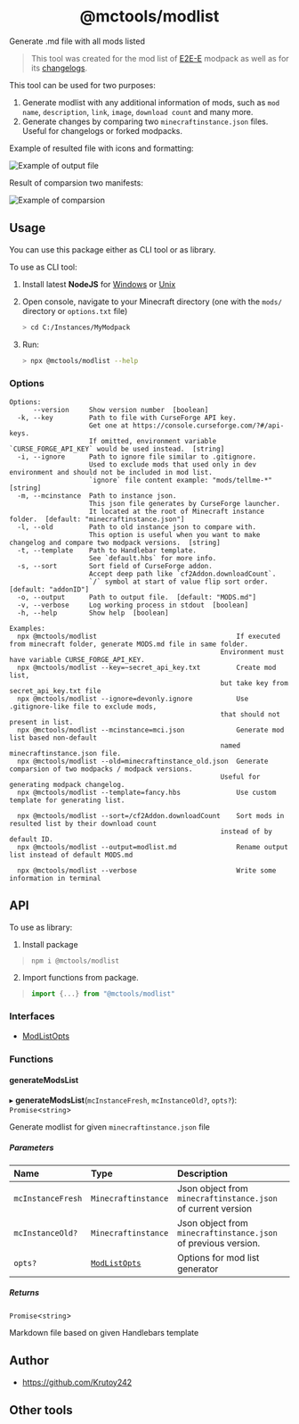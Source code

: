 <h1 align="center">@mctools/modlist</h1>

Generate .md file with all mods listed

<!-- extended_desc -->
> This tool was created for the mod list of [E2E-E](https://github.com/Krutoy242/Enigmatica2Expert-Extended/blob/cd12cfc750393b2ac4f9fa6ef2a4d103c412cb1b/MODS.md) modpack as well as for its [changelogs](https://github.com/Krutoy242/Enigmatica2Expert-Extended/blob/489f7f9c2dc41efc8c8a7cf565e0de655f61ea20/changelogs/LATEST.md).

This tool can be used for two purposes:

1. Generate modlist with any additional information of mods, such as `mod name`, `description`, `link`, `image`, `download count` and many more.
2. Generate changes by comparing two `minecraftinstance.json` files. Useful for changelogs or forked modpacks.

Example of resulted file with icons and formatting:

![Example of output file](https://i.imgur.com/ZHMKUiU.png)

Result of comparsion two manifests:

![Example of comparsion](https://i.imgur.com/b7s0AfD.png)
<!-- /extended_desc -->

## Usage

You can use this package either as CLI tool or as library.

To use as CLI tool:

1. Install latest **NodeJS** for [Windows](https://nodejs.org/en/download/current/) or [Unix](https://nodejs.org/en/download/package-manager/)

2. Open console, navigate to your Minecraft directory (one with the `mods/` directory or `options.txt` file)
   ```sh
   > cd C:/Instances/MyModpack
   ```

3. Run:
    ```sh
    > npx @mctools/modlist --help
    ```

### Options

```shell
Options:
      --version     Show version number  [boolean]
  -k, --key         Path to file with CurseForge API key.
                    Get one at https://console.curseforge.com/?#/api-keys.
                    If omitted, environment variable `CURSE_FORGE_API_KEY` would be used instead.  [string]
  -i, --ignore      Path to ignore file similar to .gitignore.
                    Used to exclude mods that used only in dev environment and should not be included in mod list.
                    `ignore` file content example: "mods/tellme-*"  [string]
  -m, --mcinstance  Path to instance json.
                    This json file generates by CurseForge launcher.
                    It located at the root of Minecraft instance folder.  [default: "minecraftinstance.json"]
  -l, --old         Path to old instance json to compare with.
                    This option is useful when you want to make changelog and compare two modpack versions.  [string]
  -t, --template    Path to Handlebar template.
                    See `default.hbs` for more info.
  -s, --sort        Sort field of CurseForge addon.
                    Accept deep path like `cf2Addon.downloadCount`.
                    `/` symbol at start of value flip sort order.  [default: "addonID"]
  -o, --output      Path to output file.  [default: "MODS.md"]
  -v, --verbose     Log working process in stdout  [boolean]
  -h, --help        Show help  [boolean]

Examples:
  npx @mctools/modlist                                   If executed from minecraft folder, generate MODS.md file in same folder.
                                                     Environment must have variable CURSE_FORGE_API_KEY.
  npx @mctools/modlist --key=~secret_api_key.txt         Create mod list,
                                                     but take key from secret_api_key.txt file
  npx @mctools/modlist --ignore=devonly.ignore           Use .gitignore-like file to exclude mods,
                                                     that should not present in list.
  npx @mctools/modlist --mcinstance=mci.json             Generate mod list based non-default
                                                     named minecraftinstance.json file.
  npx @mctools/modlist --old=minecraftinstance_old.json  Generate comparsion of two modpacks / modpack versions.
                                                     Useful for generating modpack changelog.
  npx @mctools/modlist --template=fancy.hbs              Use custom template for generating list.

  npx @mctools/modlist --sort=/cf2Addon.downloadCount    Sort mods in resulted list by their download count
                                                     instead of by default ID.
  npx @mctools/modlist --output=modlist.md               Rename output list instead of default MODS.md

  npx @mctools/modlist --verbose                         Write some information in terminal
```

## API
To use as library:

1. Install package
  > ```shell
  > npm i @mctools/modlist
  > ```

2. Import functions from package.
  > ```ts
  > import {...} from "@mctools/modlist"
  > ```


### Interfaces

- [ModListOpts](interfaces/ModListOpts.md)

### Functions

#### generateModsList

▸ **generateModsList**(`mcInstanceFresh`, `mcInstanceOld?`, `opts?`): `Promise`<`string`\>

Generate modlist for given `minecraftinstance.json` file

##### Parameters

| Name | Type | Description |
| :------ | :------ | :------ |
| `mcInstanceFresh` | `Minecraftinstance` | Json object from `minecraftinstance.json` of current version |
| `mcInstanceOld?` | `Minecraftinstance` | Json object from `minecraftinstance.json` of previous version. |
| `opts?` | [`ModListOpts`](interfaces/ModListOpts.md) | Options for mod list generator |

##### Returns

`Promise`<`string`\>

Markdown file based on given Handlebars template

## Author

* https://github.com/Krutoy242

## Other tools


